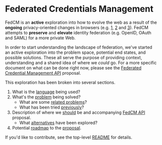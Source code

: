 # Federated Credentials Management

FedCM is an **active** exploration into how to evolve the web as a result
of the **ongoing** privacy-oriented changes in browsers (e.g.
[1](https://webkit.org/blog/10218/full-third-party-cookie-blocking-and-more/),
[2](https://blog.mozilla.org/blog/2019/09/03/todays-firefox-blocks-third-party-tracking-cookies-and-cryptomining-by-default/)
and [3](https://blog.google/products/chrome/privacy-sustainability-and-the-importance-of-and/)).
FedCM attempts to **preserve** and **elevate** identity federation (e.g. OpenID,
OAuth and SAML) for a more private Web.

In order to start understanding the landscape of federation, we've started an
active exploration into the problem space, potential end states, and possible
solutions. These all serve the purpose of providing context, understanding and
a shared idea of where we _could_ go. For a more specific document on what can
be done right now, please see the
[Federated Credential Management API](https://w3c-fedid.github.io/FedCM) proposal.

This exploration has been broken into several sections.

1. What is the [language](glossary.md) being used?
1. What's the [problem](problem.md) being solved?
   * What are some [related problems](related_problems.md)?
   * What has been tried [previously](prior.md)?
1. Description of where we [should](proposal.md) be and accompanying
   [FedCM API](https://w3c-fedid.github.io/FedCM) proposal.
   * What [alternatives](alternatives_considered.md) have been explored?
1. Potential [roadmap](roadmap.md) to the [proposal](proposal.md).

If you'd like to contribute, see the top-level [README](../README.md) for
details.

